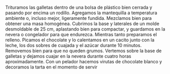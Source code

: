 Trituramos las galletas dentro de una bolsa de plástico bien cerrada y pasando por encima un rodillo. 
Agregamos la mantequilla a temperatura ambiente o, incluso mejor, ligeramente fundida. Mezclamos bien para obtener una masa homogénea. 
Cubrimos la base y laterales de un molde desmoldable de 25 cm, aplastando bien para compactar, y guardamos en la nevera o congelador para que endurezca.
Mientras tanto preparamos el relleno. Picamos el chocolate y lo calentamos en un cacito junto con la leche, los dos sobres de cuajada y el azúcar durante 10 minutos. 
Removemos bien para que no queden grumos. Vertemos sobre la base de galletas y dejamos cuajar en la nevera durante cuatro horas aproximadamente. 
Con un pelador hacemos virutas de chocolate blanco y decoramos la tarta en el momento de servir
